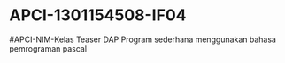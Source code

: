# APCI-1301154508-IF04
 #APCI-NIM-Kelas             Teaser DAP             Program sederhana menggunakan bahasa pemrograman pascal
